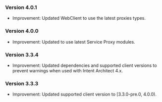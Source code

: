 ### Version 4.0.1

- Improvement: Updated WebClient to use the latest proxies types.

### Version 4.0.0

- Improvement: Updated to use latest Service Proxy modules.

### Version 3.3.4

- Improvement: Updated dependencies and supported client versions to prevent warnings when used with Intent Architect 4.x.

### Version 3.3.3

- Improvement: Updated supported client version to [3.3.0-pre.0, 4.0.0).
